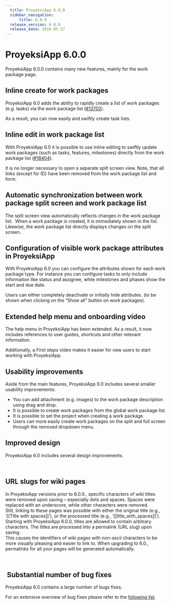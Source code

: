 ```yaml
---
  title: ProyeksiApp 6.0.0
  sidebar_navigation:
      title: 6.0.0
  release_version: 6.0.0
  release_date: 2016-05-27
---
```



# **ProyeksiApp 6.0.0**

ProyeksiApp 6.0.0 contains many new features, mainly for the work
package page.

## **Inline create for work packages**

ProyeksiApp 6.0 adds the ability to rapidly create a list of work
packages (e.g. tasks) via the work package list
([\#13702](https://community.openproject.com/work_packages/13702/activity)).

As a result, you can now easily and swiftly create task lists.



## Inline edit in work package list

With ProyeksiApp 6.0 it is possible to use inline editing to swiftly
update work packages (such as tasks, features, milestones) directly from
the work package
list ([\#18404](https://community.openproject.com/work_packages/18404/activity)).

It is no longer necessary to open a separate split screen view. Note,
that all links (except for ID) have been removed from the work package
list and form.



## Automatic synchronization between work package split screen and work package list

The split screen view automatically reflects changes in the work package
list.  When a work package is created, it is immediately shown in the
list. Likewise, the work package list directly displays changes on the
split screen.



## Configuration of visible work package attributes in ProyeksiApp

With ProyeksiApp 6.0 you can configure the attributes shown for each
work package type. For instance you can configure tasks to only include
information like status and assignee, while milestones and phases show
the start and due date.

Users can either completely deactivate or initially hide attributes. (to
be shown when clicking on the “Show all” button on work packages).



## Extended help menu and onboarding video

The help menu in ProyeksiApp has been extended. As a result, it now
includes references to user guides, shortcuts and other relevant
information.

Additionally, a *First steps* video makes it easier for new users to
start working with ProyeksiApp.



## **Usability improvements**

Aside from the main features, ProyeksiApp 6.0 includes several smaller
usability improvements:

  - You can add attachment (e.g. images) to the work package description
    using drag and drop.
  - It is possible to create work packages from the global work package
    list.
  - It is possible to set the project when creating a work package.
  - Users can more easily create work packages on the split and full
    screen through the removed dropdown menu.

## **Improved design**

ProyeksiApp 6.0 includes several design improvements.

 

## **URL slugs for wiki pages**

In ProyeksiApp versions prior to 6.0.0., specific characters of wiki
titles were removed upon saving – especially dots and spaces. Spaces
were replaced with an underscore, while other characters were removed.  
Still, linking to these pages was possible with either the original
title (e.g., ‘\[\[Title with spaces\]\]’), or the processed title (e.g.,
‘\[\[title\_with\_spaces\]\]’).  
Starting with ProyeksiApp 6.0.0, titles are allowed to contain arbitrary
characters. The titles are processed into a permalink (URL slug) upon
saving.  
This causes the identifiers of wiki pages with non-ascii characters to
be more visually pleasing and easier to link to. When upgrading to 6.0.,
permalinks for all your pages will be generated automatically.

 

##  **Substantial number of bug fixes**

ProyeksiApp 6.0 contains a large number of bugs fixes.

For an extensive overview of bug fixes please refer to the [following
list](https://community.openproject.com/projects/openproject/work_packages?query_props=%7B%22c%22:%5B%22id%22,%22type%22,%22status%22,%22subject%22,%22assigned_to%22%5D,%22t%22:%22parent:desc%22,%22f%22:%5B%7B%22n%22:%22fixed_version_id%22,%22o%22:%22%253D%22,%22t%22:%22list_optional%22,%22v%22:%22666%22%7D,%7B%22n%22:%22type_id%22,%22o%22:%22%253D%22,%22t%22:%22list_model%22,%22v%22:%221%22%7D,%7B%22n%22:%22subproject_id%22,%22o%22:%22*%22,%22t%22:%22list_subprojects%22%7D%5D,%22pa%22:1,%22pp%22:20%7D).


